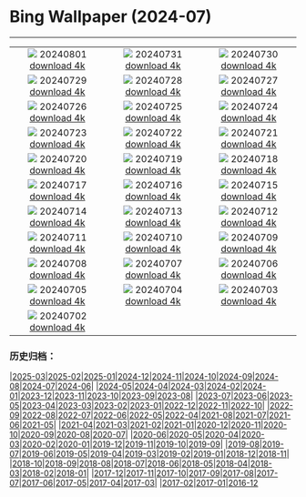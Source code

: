 # Bing Wallpaper (2024-07)
**************
| | | |
| :----: | :----: | :----: |
| ![](https://www.bing.com/th?id=OHR.KaptaiLake_EN-GB8876933727_1920x1080.jpg) 20240801 [download 4k](https://www.bing.com/th?id=OHR.KaptaiLake_EN-GB8876933727_UHD.jpg) | ![](https://www.bing.com/th?id=OHR.HoodoosBryce_EN-GB8943105802_1920x1080.jpg) 20240731 [download 4k](https://www.bing.com/th?id=OHR.HoodoosBryce_EN-GB8943105802_UHD.jpg) | ![](https://www.bing.com/th?id=OHR.ImpalaOxpecker_EN-GB9009594859_1920x1080.jpg) 20240730 [download 4k](https://www.bing.com/th?id=OHR.ImpalaOxpecker_EN-GB9009594859_UHD.jpg) |
| ![](https://www.bing.com/th?id=OHR.CorbettTigers_EN-GB2931140045_1920x1080.jpg) 20240729 [download 4k](https://www.bing.com/th?id=OHR.CorbettTigers_EN-GB2931140045_UHD.jpg) | ![](https://www.bing.com/th?id=OHR.BeachHutsSweden_EN-GB2231886770_1920x1080.jpg) 20240728 [download 4k](https://www.bing.com/th?id=OHR.BeachHutsSweden_EN-GB2231886770_UHD.jpg) | ![](https://www.bing.com/th?id=OHR.CowesWeek2024_EN-GB1203003767_1920x1080.jpg) 20240727 [download 4k](https://www.bing.com/th?id=OHR.CowesWeek2024_EN-GB1203003767_UHD.jpg) |
| ![](https://www.bing.com/th?id=OHR.PontNeuf_EN-GB0058066250_1920x1080.jpg) 20240726 [download 4k](https://www.bing.com/th?id=OHR.PontNeuf_EN-GB0058066250_UHD.jpg) | ![](https://www.bing.com/th?id=OHR.SmokyMountainTrail_EN-GB9959939764_1920x1080.jpg) 20240725 [download 4k](https://www.bing.com/th?id=OHR.SmokyMountainTrail_EN-GB9959939764_UHD.jpg) | ![](https://www.bing.com/th?id=OHR.SheepCousins_EN-GB9631410299_1920x1080.jpg) 20240724 [download 4k](https://www.bing.com/th?id=OHR.SheepCousins_EN-GB9631410299_UHD.jpg) |
| ![](https://www.bing.com/th?id=OHR.MethoniCastle_EN-GB9389537440_1920x1080.jpg) 20240723 [download 4k](https://www.bing.com/th?id=OHR.MethoniCastle_EN-GB9389537440_UHD.jpg) | ![](https://www.bing.com/th?id=OHR.BuckinghamOpening2024_EN-GB9070142687_1920x1080.jpg) 20240722 [download 4k](https://www.bing.com/th?id=OHR.BuckinghamOpening2024_EN-GB9070142687_UHD.jpg) | ![](https://www.bing.com/th?id=OHR.ZanzibarBoats_EN-GB8434940826_1920x1080.jpg) 20240721 [download 4k](https://www.bing.com/th?id=OHR.ZanzibarBoats_EN-GB8434940826_UHD.jpg) |
| ![](https://www.bing.com/th?id=OHR.MineralMoon_EN-GB7656393830_1920x1080.jpg) 20240720 [download 4k](https://www.bing.com/th?id=OHR.MineralMoon_EN-GB7656393830_UHD.jpg) | ![](https://www.bing.com/th?id=OHR.YoungJaguar_EN-GB7435202533_1920x1080.jpg) 20240719 [download 4k](https://www.bing.com/th?id=OHR.YoungJaguar_EN-GB7435202533_UHD.jpg) | ![](https://www.bing.com/th?id=OHR.MayotteCoral_EN-GB7192983287_1920x1080.jpg) 20240718 [download 4k](https://www.bing.com/th?id=OHR.MayotteCoral_EN-GB7192983287_UHD.jpg) |
| ![](https://www.bing.com/th?id=OHR.MedievalRothenburg_EN-GB0016545589_1920x1080.jpg) 20240717 [download 4k](https://www.bing.com/th?id=OHR.MedievalRothenburg_EN-GB0016545589_UHD.jpg) | ![](https://www.bing.com/th?id=OHR.AncientOrkney_EN-GB6273973665_1920x1080.jpg) 20240716 [download 4k](https://www.bing.com/th?id=OHR.AncientOrkney_EN-GB6273973665_UHD.jpg) | ![](https://www.bing.com/th?id=OHR.TateishiPark_EN-GB5935394849_1920x1080.jpg) 20240715 [download 4k](https://www.bing.com/th?id=OHR.TateishiPark_EN-GB5935394849_UHD.jpg) |
| ![](https://www.bing.com/th?id=OHR.OwlSiblings_EN-GB5626247823_1920x1080.jpg) 20240714 [download 4k](https://www.bing.com/th?id=OHR.OwlSiblings_EN-GB5626247823_UHD.jpg) | ![](https://www.bing.com/th?id=OHR.CappadociaRocks_EN-GB3775326662_1920x1080.jpg) 20240713 [download 4k](https://www.bing.com/th?id=OHR.CappadociaRocks_EN-GB3775326662_UHD.jpg) | ![](https://www.bing.com/th?id=OHR.RainierWildflowers_EN-GB3567513605_1920x1080.jpg) 20240712 [download 4k](https://www.bing.com/th?id=OHR.RainierWildflowers_EN-GB3567513605_UHD.jpg) |
| ![](https://www.bing.com/th?id=OHR.GangiSicily_EN-GB7955016578_1920x1080.jpg) 20240711 [download 4k](https://www.bing.com/th?id=OHR.GangiSicily_EN-GB7955016578_UHD.jpg) | ![](https://www.bing.com/th?id=OHR.CollaredAracari_EN-GB7730593943_1920x1080.jpg) 20240710 [download 4k](https://www.bing.com/th?id=OHR.CollaredAracari_EN-GB7730593943_UHD.jpg) | ![](https://www.bing.com/th?id=OHR.TalampayaNP_EN-GB7448714861_1920x1080.jpg) 20240709 [download 4k](https://www.bing.com/th?id=OHR.TalampayaNP_EN-GB7448714861_UHD.jpg) |
| ![](https://www.bing.com/th?id=OHR.NorwayBlueberries_EN-GB7208908364_1920x1080.jpg) 20240708 [download 4k](https://www.bing.com/th?id=OHR.NorwayBlueberries_EN-GB7208908364_UHD.jpg) | ![](https://www.bing.com/th?id=OHR.YenBaiTerraces_EN-GB7013329996_1920x1080.jpg) 20240707 [download 4k](https://www.bing.com/th?id=OHR.YenBaiTerraces_EN-GB7013329996_UHD.jpg) | ![](https://www.bing.com/th?id=OHR.ConwyRiver_EN-GB6240387587_1920x1080.jpg) 20240706 [download 4k](https://www.bing.com/th?id=OHR.ConwyRiver_EN-GB6240387587_UHD.jpg) |
| ![](https://www.bing.com/th?id=OHR.NoahBeach_EN-GB6003580040_1920x1080.jpg) 20240705 [download 4k](https://www.bing.com/th?id=OHR.NoahBeach_EN-GB6003580040_UHD.jpg) | ![](https://www.bing.com/th?id=OHR.ItalicaRuins_EN-GB5712011823_1920x1080.jpg) 20240704 [download 4k](https://www.bing.com/th?id=OHR.ItalicaRuins_EN-GB5712011823_UHD.jpg) | ![](https://www.bing.com/th?id=OHR.MeerkatManor_EN-GB5476220606_1920x1080.jpg) 20240703 [download 4k](https://www.bing.com/th?id=OHR.MeerkatManor_EN-GB5476220606_UHD.jpg) |
| ![](https://www.bing.com/th?id=OHR.HamptonFestival2024_EN-GB4619911099_1920x1080.jpg) 20240702 [download 4k](https://www.bing.com/th?id=OHR.HamptonFestival2024_EN-GB4619911099_UHD.jpg) |  |  |

### 历史归档：

|[2025-03](/../2025-03/2025-03.md)|[2025-02](/../2025-02/2025-02.md)|[2025-01](/../2025-01/2025-01.md)|[2024-12](/../2024-12/2024-12.md)|[2024-11](/../2024-11/2024-11.md)|[2024-10](/../2024-10/2024-10.md)|[2024-09](/../2024-09/2024-09.md)|[2024-08](/../2024-08/2024-08.md)|[2024-07](/2024-07.md)|[2024-06](/../2024-06/2024-06.md)|
|[2024-05](/../2024-05/2024-05.md)|[2024-04](/../2024-04/2024-04.md)|[2024-03](/../2024-03/2024-03.md)|[2024-02](/../2024-02/2024-02.md)|[2024-01](/../2024-01/2024-01.md)|[2023-12](/../2023-12/2023-12.md)|[2023-11](/../2023-11/2023-11.md)|[2023-10](/../2023-10/2023-10.md)|[2023-09](/../2023-09/2023-09.md)|[2023-08](/../2023-08/2023-08.md)|
|[2023-07](/../2023-07/2023-07.md)|[2023-06](/../2023-06/2023-06.md)|[2023-05](/../2023-05/2023-05.md)|[2023-04](/../2023-04/2023-04.md)|[2023-03](/../2023-03/2023-03.md)|[2023-02](/../2023-02/2023-02.md)|[2023-01](/../2023-01/2023-01.md)|[2022-12](/../2022-12/2022-12.md)|[2022-11](/../2022-11/2022-11.md)|[2022-10](/../2022-10/2022-10.md)|
|[2022-09](/../2022-09/2022-09.md)|[2022-08](/../2022-08/2022-08.md)|[2022-07](/../2022-07/2022-07.md)|[2022-06](/../2022-06/2022-06.md)|[2022-05](/../2022-05/2022-05.md)|[2022-04](/../2022-04/2022-04.md)|[2021-08](/../2021-08/2021-08.md)|[2021-07](/../2021-07/2021-07.md)|[2021-06](/../2021-06/2021-06.md)|[2021-05](/../2021-05/2021-05.md)|
|[2021-04](/../2021-04/2021-04.md)|[2021-03](/../2021-03/2021-03.md)|[2021-02](/../2021-02/2021-02.md)|[2021-01](/../2021-01/2021-01.md)|[2020-12](/../2020-12/2020-12.md)|[2020-11](/../2020-11/2020-11.md)|[2020-10](/../2020-10/2020-10.md)|[2020-09](/../2020-09/2020-09.md)|[2020-08](/../2020-08/2020-08.md)|[2020-07](/../2020-07/2020-07.md)|
|[2020-06](/../2020-06/2020-06.md)|[2020-05](/../2020-05/2020-05.md)|[2020-04](/../2020-04/2020-04.md)|[2020-03](/../2020-03/2020-03.md)|[2020-02](/../2020-02/2020-02.md)|[2020-01](/../2020-01/2020-01.md)|[2019-12](/../2019-12/2019-12.md)|[2019-11](/../2019-11/2019-11.md)|[2019-10](/../2019-10/2019-10.md)|[2019-09](/../2019-09/2019-09.md)|
|[2019-08](/../2019-08/2019-08.md)|[2019-07](/../2019-07/2019-07.md)|[2019-06](/../2019-06/2019-06.md)|[2019-05](/../2019-05/2019-05.md)|[2019-04](/../2019-04/2019-04.md)|[2019-03](/../2019-03/2019-03.md)|[2019-02](/../2019-02/2019-02.md)|[2019-01](/../2019-01/2019-01.md)|[2018-12](/../2018-12/2018-12.md)|[2018-11](/../2018-11/2018-11.md)|
|[2018-10](/../2018-10/2018-10.md)|[2018-09](/../2018-09/2018-09.md)|[2018-08](/../2018-08/2018-08.md)|[2018-07](/../2018-07/2018-07.md)|[2018-06](/../2018-06/2018-06.md)|[2018-05](/../2018-05/2018-05.md)|[2018-04](/../2018-04/2018-04.md)|[2018-03](/../2018-03/2018-03.md)|[2018-02](/../2018-02/2018-02.md)|[2018-01](/../2018-01/2018-01.md)|
|[2017-12](/../2017-12/2017-12.md)|[2017-11](/../2017-11/2017-11.md)|[2017-10](/../2017-10/2017-10.md)|[2017-09](/../2017-09/2017-09.md)|[2017-08](/../2017-08/2017-08.md)|[2017-07](/../2017-07/2017-07.md)|[2017-06](/../2017-06/2017-06.md)|[2017-05](/../2017-05/2017-05.md)|[2017-04](/../2017-04/2017-04.md)|[2017-03](/../2017-03/2017-03.md)|
|[2017-02](/../2017-02/2017-02.md)|[2017-01](/../2017-01/2017-01.md)|[2016-12](/../2016-12/2016-12.md)